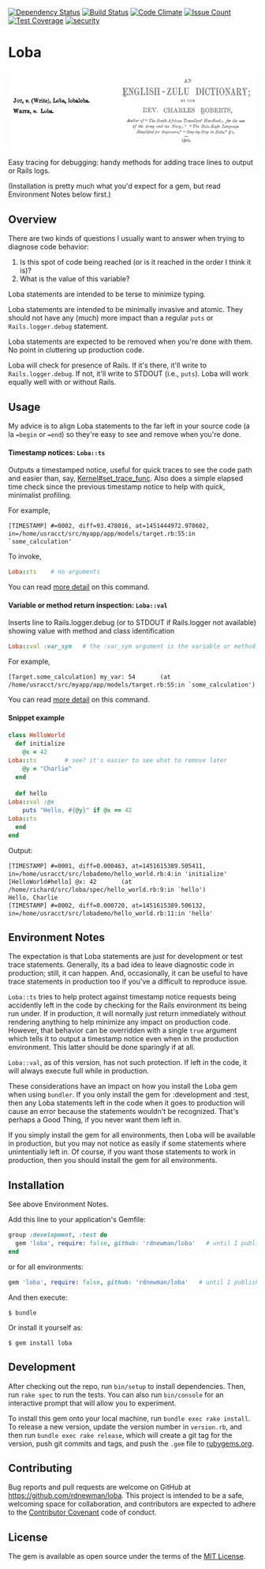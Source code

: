 [![Dependency Status](https://gemnasium.com/rdnewman/loba.svg)](https://gemnasium.com/rdnewman/loba)
[![Build Status](https://travis-ci.org/rdnewman/loba.svg?branch=master)](https://travis-ci.org/rdnewman/loba)
[![Code Climate](https://codeclimate.com/github/rdnewman/loba/badges/gpa.svg)](https://codeclimate.com/github/rdnewman/loba)
[![Issue Count](https://codeclimate.com/github/rdnewman/loba/badges/issue_count.svg)](https://codeclimate.com/github/rdnewman/loba)
[![Test Coverage](https://codeclimate.com/github/rdnewman/loba/badges/coverage.svg)](https://codeclimate.com/github/rdnewman/loba/coverage)
[![security](https://hakiri.io/github/rdnewman/loba/master.svg)](https://hakiri.io/github/rdnewman/loba/master)

# Loba

![Loba is "write" in zulu](readme/zulu.png)

Easy tracing for debugging: handy methods for adding trace lines to output or Rails logs.

(Installation is pretty much what you'd expect for a gem, but read Environment Notes below first.)

## Overview

There are two kinds of questions I usually want to answer when trying to diagnose code behavior:

1. Is this spot of code being reached (or is it reached in the order I think it is)?
1. What is the value of this variable?

Loba statements are intended to be terse to minimize typing.  

Loba statements are intended to be minimally invasive and atomic.  They should not have any (much) more impact than a regular `puts` or `Rails.logger.debug` statement.

Loba statements are expected to be removed when you're done with them.  No point in cluttering up production code.

Loba will check for presence of Rails.  If it's there, it'll write to `Rails.logger.debug`.  If not, it'll write to STDOUT (i.e., `puts`).  Loba will work equally well with or without Rails.

## Usage

My advice is to align Loba statements to the far left in your source code (a la `=begin` or `=end`) so they're easy to see and remove when you're done.

#### Timestamp notices:  `Loba::ts`

Outputs a timestamped notice, useful for quick traces to see the code path and easier than, say, [Kernel#set_trace_func](http://ruby-doc.org/core-2.2.3/Kernel.html#method-i-set_trace_func).
Also does a simple elapsed time check since the previous timestamp notice to help with quick, minimalist profiling.

For example,

```
[TIMESTAMP] #=0002, diff=93.478016, at=1451444972.970602, in=/home/usracct/src/myapp/app/models/target.rb:55:in `some_calculation'
```

To invoke,

```ruby
Loba::ts    # no arguments
```

You can read [more detail](readme/ts.md) on this command.

#### Variable or method return inspection:  `Loba::val`

Inserts line to Rails.logger.debug (or to STDOUT if Rails.logger not available) showing value with method and class identification

```ruby
Loba::val :var_sym   # the :var_sym argument is the variable or method name given as a symbol
```

For example,

```
[Target.some_calculation] my_var: 54       (at /home/usracct/src/myapp/app/models/target.rb:55:in `some_calculation')
```

You can read [more detail](readme/val.md) on this command.

#### Snippet example

```ruby
class HelloWorld
  def initialize
    @x = 42
Loba::ts        # see? it's easier to see what to remove later
    @y = "Charlie"
  end

  def hello
Loba::val :@x
    puts "Hello, #{@y}" if @x == 42
Loba::ts
  end
end
```

Output:

```  
[TIMESTAMP] #=0001, diff=0.000463, at=1451615389.505411, in=/home/usracct/src/lobademo/hello_world.rb:4:in 'initialize'
[HelloWorld#hello] @x: 42       (at /home/richard/src/loba/spec/hello_world.rb:9:in `hello')
Hello, Charlie
[TIMESTAMP] #=0002, diff=0.000720, at=1451615389.506132, in=/home/usracct/src/lobademo/hello_world.rb:11:in 'hello'
```

## Environment Notes

The expectation is that Loba statements are just for development or test trace statements.  Generally, its a bad idea to leave diagnostic code in production; still, it can happen.   And, occasionally, it can be useful to have trace statements in production too if you've a difficult to reproduce issue.

`Loba::ts` tries to help protect against timestamp notice requests being accidently left in the code by checking for the Rails environment its being run under.  If in production, it will normally just return immediately without rendering anything to help minimize any impact on production code.  However, that behavior can be overridden with a single `true` argument which tells it to output a timestamp notice even when in the production environment.  This latter should be done sparingly if at all.

`Loba::val`, as of this version, has not such protection.  If left in the code, it will always execute full while in production.

These considerations have an impact on how you install the Loba gem when using `bundler`.  If you only install the gem for :development and :test, then any Loba statements left in the code when it goes to production will cause an error because the statements wouldn't be recognized.  That's perhaps a Good Thing, if you never want them left in.

If you simply install the gem for all environments, then Loba will be available in production, but you may not notice as easily if some statements where unintentially left in.  Of course, if you want those statements to work in production, then you should install the gem for all environments.

## Installation

See above Environment Notes.

Add this line to your application's Gemfile:

```ruby
group :development, :test do
  gem 'loba', require: false, github: 'rdnewman/loba'   # until I publish it on RubyGems
end
```

or for all environments:

```ruby
gem 'loba', require: false, github: 'rdnewman/loba'   # until I publish it on RubyGems
```


And then execute:

    $ bundle

Or install it yourself as:

    $ gem install loba

## Development

After checking out the repo, run `bin/setup` to install dependencies. Then, run `rake spec` to run the tests. You can also run `bin/console` for an interactive prompt that will allow you to experiment.

To install this gem onto your local machine, run `bundle exec rake install`. To release a new version, update the version number in `version.rb`, and then run `bundle exec rake release`, which will create a git tag for the version, push git commits and tags, and push the `.gem` file to [rubygems.org](https://rubygems.org).

## Contributing

Bug reports and pull requests are welcome on GitHub at https://github.com/rdnewman/loba. This project is intended to be a safe, welcoming space for collaboration, and contributors are expected to adhere to the [Contributor Covenant](http://contributor-covenant.org) code of conduct.


## License

The gem is available as open source under the terms of the [MIT License](http://opensource.org/licenses/MIT).
